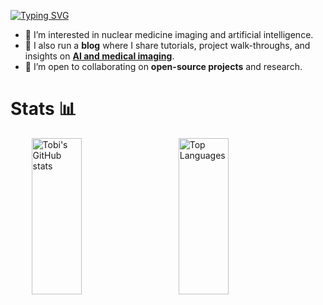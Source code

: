 [![Typing SVG](https://readme-typing-svg.demolab.com?font=LXGW+WenKai+TC&size=50&pause=1000&color=F7F7F7&background=FF164500&center=true&vCenter=true&width=1000&height=150&lines=MD;Nuclear+Medicine+%26+AI;AI+Engineer)](https://git.io/typing-svg)


* 👀 I’m interested in nuclear medicine imaging and artificial intelligence.
* 📝 I also run a **blog** where I share tutorials, project walk-throughs, and insights on [**AI and medical imaging**](https://tobai24.github.io/).
* 💞️ I’m open to collaborating on **open-source projects** and research.

# Stats 📊
<div style="display: flex; justify-content: space-evenly; align-items: center;">
  <img src="https://github-readme-stats.vercel.app/api?username=tobai24&show_icons=true&theme=graywhite&hide_border=true&rank_icon=github&line_height=35" alt="Tobi's GitHub stats" style="height: 250px; object-fit: contain; width: 40%;">
  <img src="https://github-readme-stats.vercel.app/api/top-langs/?username=tobai24&layout=compact" alt="Top Languages" style="height: 250px; object-fit: contain; width:40%;">
</div>


<!---
Tobai24/Tobai24 is a ✨ special ✨ repository because its `README.md` (this file) appears on your GitHub profile.
You can click the Preview link to take a look at your changes.
--->
